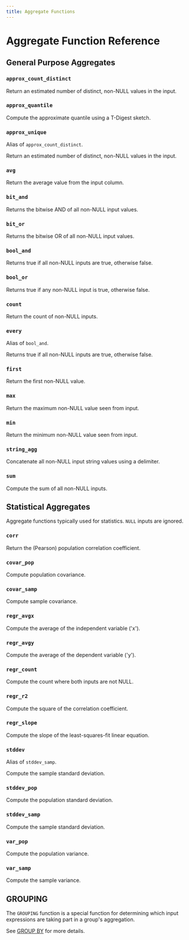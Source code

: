 ```yaml
---
title: Aggregate Functions
---
```


# Aggregate Function Reference

## General Purpose Aggregates

<!-- DOCSGEN_START general_purpose_aggregate_functions -->

### `approx_count_distinct`

Return an estimated number of distinct, non-NULL values in the input.

### `approx_quantile`

Compute the approximate quantile using a T-Digest sketch.

### `approx_unique`

Alias of `approx_count_distinct`.

Return an estimated number of distinct, non-NULL values in the input.

### `avg`

Return the average value from the input column.

### `bit_and`

Returns the bitwise AND of all non-NULL input values.

### `bit_or`

Returns the bitwise OR of all non-NULL input values.

### `bool_and`

Returns true if all non-NULL inputs are true, otherwise false.

### `bool_or`

Returns true if any non-NULL input is true, otherwise false.

### `count`

Return the count of non-NULL inputs.

### `every`

Alias of `bool_and`.

Returns true if all non-NULL inputs are true, otherwise false.

### `first`

Return the first non-NULL value.

### `max`

Return the maximum non-NULL value seen from input.

### `min`

Return the minimum non-NULL value seen from input.

### `string_agg`

Concatenate all non-NULL input string values using a delimiter.

### `sum`

Compute the sum of all non-NULL inputs.


<!-- DOCSGEN_END -->

## Statistical Aggregates

Aggregate functions typically used for statistics. `NULL` inputs are ignored.

<!-- DOCSGEN_START statistics_aggregate_functions -->

### `corr`

Return the (Pearson) population correlation coefficient.

### `covar_pop`

Compute population covariance.

### `covar_samp`

Compute sample covariance.

### `regr_avgx`

Compute the average of the independent variable ('x').

### `regr_avgy`

Compute the average of the dependent variable ('y').

### `regr_count`

Compute the count where both inputs are not NULL.

### `regr_r2`

Compute the square of the correlation coefficient.

### `regr_slope`

Compute the slope of the least-squares-fit linear equation.

### `stddev`

Alias of `stddev_samp`.

Compute the sample standard deviation.

### `stddev_pop`

Compute the population standard deviation.

### `stddev_samp`

Compute the sample standard deviation.

### `var_pop`

Compute the population variance.

### `var_samp`

Compute the sample variance.


<!-- DOCSGEN_END -->

## GROUPING

The `GROUPING` function is a special function for determining which input
expressions are taking part in a group's aggregation.

See [GROUP BY](../sql/query-syntax/group-by.md) for more details.
